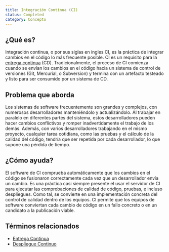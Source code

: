 ```yaml
---
title: Integración Continua (CI)
status: Completed 
category: Concepto
---
```


## ¿Qué es?

Integración continua, o por sus siglas en ingles CI, es la práctica de integrar cambios en el código lo más frecuente posible. CI es un requisito para la [entrega continua](/continuous-delivery/) (CD). Tradicionalmente, el proceso de CI comienza cuando se envían los cambios en el código hacia un sistema de control de versiones (Git, Mercurial, o Subversion) y termina con un artefacto testeado y listo para ser consumido por un sistema de CD.

## Problema que aborda

Los sistemas de software frecuentemente son grandes y complejos, con numerosos desarrolladores manteniéndolo y actualizándolo. Al trabajar en paralelo en diferentes partes del sistema, estos desarrolladores pueden hacer cambios conflictivos y romper inadvertidamente el trabajo de los demás. Además, con varios desarrolladores trabajando en el mismo proyecto, cualquier tarea cotidiana, como las pruebas y el cálculo de la calidad del código, tendría que ser repetida por cada desarrollador, lo que supone una pérdida de tiempo.

## ¿Cómo ayuda?

El software de CI comprueba automáticamente que los cambios en el código se fusionaron correctamente cada vez que un desarrollador envía un cambio. Es una práctica casi siempre presente el usar el servidor de CI para ejecutar las comprobaciones de calidad de código, pruebas, e incluso despliegues. Como tal, se convierte en una implementación concreta del control de calidad dentro de los equipos. CI permite que los equipos de software conviertan cada cambio de código en un fallo concreto o en un candidato a la publicación viable.

## Términos relacionados

* [Entrega Continua](/continuous-delivery/)
* [Despliegue Continuo](/continuous-deployment/)
